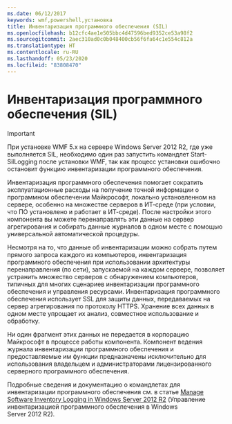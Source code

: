 ```yaml
---
ms.date: 06/12/2017
keywords: wmf,powershell,установка
title: Инвентаризация программного обеспечения (SIL)
ms.openlocfilehash: b12cfc4ae1e505bbc4d47596bed9352ce53a98f2
ms.sourcegitcommit: 2aec310ad0c0b048400cb56f6fa64c1e554c812a
ms.translationtype: HT
ms.contentlocale: ru-RU
ms.lasthandoff: 05/23/2020
ms.locfileid: "83808470"
---
```

# <a name="software-inventory-logging-sil"></a>Инвентаризация программного обеспечения (SIL)

> [!IMPORTANT]
> При установке WMF 5.x на сервере Windows Server 2012 R2, где уже выполняется SIL, необходимо один раз запустить командлет Start-SilLogging после установки WMF, так как процесс установки ошибочно остановит функцию инвентаризации программного обеспечения.

Инвентаризация программного обеспечения помогает сократить эксплуатационные расходы на получение точной информации о программном обеспечении Майкрософт, локально установленном на сервере, особенно на множестве серверов в ИТ-среде (при условии, что ПО установлено и работает в ИТ-среде). После настройки этого компонента вы можете перенаправлять эти данные на сервер агрегирования и собирать данные журналов в одном месте с помощью универсальной автоматической процедуры.

Несмотря на то, что данные об инвентаризации можно собрать путем прямого запроса каждого из компьютеров, инвентаризация программного обеспечения при использовании архитектуры перенаправления (по сети), запускаемой на каждом сервере, позволяет устранить множество серверов с обнаружением компьютеров, типичных для многих сценариев инвентаризации программного обеспечения и управления ресурсами. Инвентаризация программного обеспечения использует SSL для защиты данных, передаваемых на сервер агрегирования по протоколу HTTPS. Хранение всех данных в одном месте упрощает их анализ, совместное использование и обработку.

Ни один фрагмент этих данных не передается в корпорацию Майкрософт в процессе работы компонента. Компонент ведения журнала инвентаризации программного обеспечения и предоставляемые им функции предназначены исключительно для использования владельцем и администраторами лицензированного серверного программного обеспечения.

Подробные сведения и документацию о командлетах для инвентаризации программного обеспечения см. в статье [Manage Software Inventory Logging in Windows Server 2012 R2](/previous-versions/windows/it-pro/windows-server-2012-R2-and-2012/dn383584(v=ws.11)) (Управление инвентаризацией программного обеспечения в Windows Server 2012 R2).

